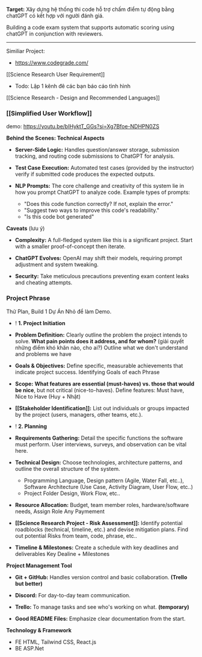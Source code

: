 **Target:** Xây dựng hệ thống thi code hỗ trợ chấm điểm tự động bằng chatGPT có kết hợp với người đánh giá.

Building a code exam system that supports automatic scoring using chatGPT in conjunction with reviewers.

---

Similiar Project: 
+ https://www.codegrade.com/

[[Science Research User Requirement]]
+ Todo: Lập 1 kênh đê các bạn báo cáo tình hình

[[Science Research - Design and Recommended Languages]]

### [[Simplified User Workflow]]


demo: https://youtu.be/bIHyktT_GGs?si=Xg7Bfoe-NDHPN0ZS


**Behind the Scenes: Technical Aspects**

- **Server-Side Logic:** Handles question/answer storage, submission tracking, and routing code submissions to ChatGPT for analysis.

- **Test Case Execution:** Automated test cases (provided by the instructor) verify if submitted code produces the expected outputs.

- **NLP Prompts:** The core challenge and creativity of this system lie in how you prompt ChatGPT to analyze code. Example types of prompts:
	
    - "Does this code function correctly? If not, explain the error."
    - "Suggest two ways to improve this code's readability."
    - "Is this code bot generated"


**Caveats** (lưu ý)

- **Complexity:** A full-fledged system like this is a significant project. Start with a smaller proof-of-concept then iterate.

- **ChatGPT Evolves:** OpenAI may shift their models, requiring prompt adjustment and system tweaking.

- **Security:** Take meticulous precautions preventing exam content leaks and cheating attempts.











### Project Phrase
Thử Plan, Build 1 Dự Án Nhỏ để làm Demo.


+ ! **1. Project Initiation**

- **Problem Definition:** Clearly outline the problem the project intends to solve. **What pain points does it address, and for whom?** (giải quyết những điểm khó khăn nào, cho ai?)
	Outline what we don't understand and problems we have 

- **Goals & Objectives:** Define specific, measurable achievements that indicate project success.
	Identifying Goals of each Phrase


- **Scope:** **What features are essential (must-haves) vs. those that would be nice**, but not critical (nice-to-haves).
	Define features: Must have, Nice to Have
(Huy + Nhật)


- **[[Stakeholder Identification]]:** List out individuals or groups impacted by the project (users, managers, other teams, etc.).


+ ! **2. Planning**

- **Requirements Gathering:** Detail the specific functions the software must perform. User interviews, surveys, and observation can be vital here.

- **Technical Design:** Choose technologies, architecture patterns, and outline the overall structure of the system.
	+ Programming Language, Design pattern (Agile, Water Fall, etc..), Software Architecture (Use Case, Activity Diagram, User Flow, etc..)
	+ Project Folder Design, Work Flow, etc.. 

- **Resource Allocation:** Budget, team member roles, hardware/software needs,
	Assign Role
	Any Paymement

- **[[Science Research Project - Risk Assessment]]:** Identify potential roadblocks (technical, timeline, etc.) and devise mitigation plans.
	Find out potential Risks from team, code, phrase, etc..

- **Timeline & Milestones:** Create a schedule with key deadlines and deliverables
	Key Dealine + Milestones


**Project Management Tool**  
- **Git + GitHub:** Handles version control and basic collaboration. **(Trello but better)**
	
- **Discord:** For day-to-day team communication.
	
- **Trello:** To manage tasks and see who's working on what. **(temporary)**
	
- **Good README Files:** Emphasize clear documentation from the start.

**Technology & Framework**
+ FE
	HTML, Tailwind CSS, React.js
+ BE
	ASP.Net 




